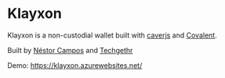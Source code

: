# Klayxon

Klayxon is a non-custodial wallet built with [caverjs](https://github.com/klaytn/caver-js) and [Covalent](https://www.covalenthq.com/).

Built by [Néstor Campos](https://www.linkedin.com/in/nescampos/) and [Techgethr](https://techgethr.com/)

Demo: https://klayxon.azurewebsites.net/
